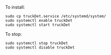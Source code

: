 
To install:

```
sudo cp truckDet.service /etc/systemd/system/
sudo systemctl enable truckDet
sudo systemctl start truckDet
```

To stop:
```
sudo systemctl stop truckDet
sudo systemctl disable truckDet
```
